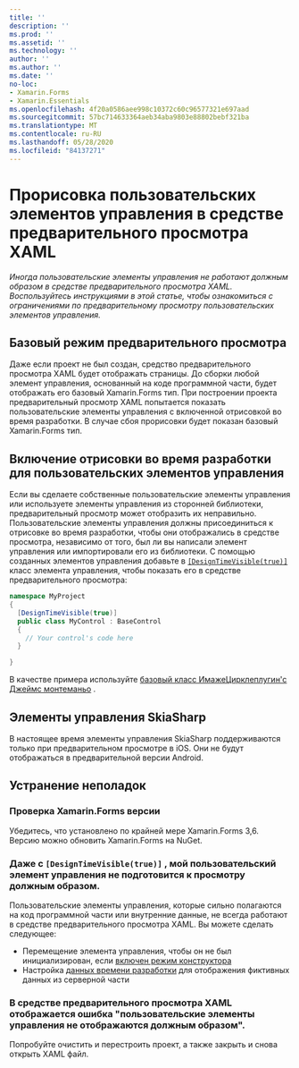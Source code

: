 ```yaml
---
title: ''
description: ''
ms.prod: ''
ms.assetid: ''
ms.technology: ''
author: ''
ms.author: ''
ms.date: ''
no-loc:
- Xamarin.Forms
- Xamarin.Essentials
ms.openlocfilehash: 4f20a0586aee998c10372c60c96577321e697aad
ms.sourcegitcommit: 57bc714633364aeb34aba9803e88802bebf321ba
ms.translationtype: MT
ms.contentlocale: ru-RU
ms.lasthandoff: 05/28/2020
ms.locfileid: "84137271"
---
```

# <a name="render-custom-controls-in-the-xaml-previewer"></a>Прорисовка пользовательских элементов управления в средстве предварительного просмотра XAML

_Иногда пользовательские элементы управления не работают должным образом в средстве предварительного просмотра XAML. Воспользуйтесь инструкциями в этой статье, чтобы ознакомиться с ограничениями по предварительному просмотру пользовательских элементов управления._

## <a name="basic-preview-mode"></a>Базовый режим предварительного просмотра

Даже если проект не был создан, средство предварительного просмотра XAML будет отображать страницы. До сборки любой элемент управления, основанный на коде программной части, будет отображать его базовый Xamarin.Forms тип. При построении проекта предварительный просмотр XAML попытается показать пользовательские элементы управления с включенной отрисовкой во время разработки. В случае сбоя прорисовки будет показан базовый Xamarin.Forms тип.

## <a name="enable-design-time-rendering-for-custom-controls"></a>Включение отрисовки во время разработки для пользовательских элементов управления

Если вы сделаете собственные пользовательские элементы управления или используете элементы управления из сторонней библиотеки, предварительный просмотр может отобразить их неправильно. Пользовательские элементы управления должны присоединиться к отрисовке во время разработки, чтобы они отображались в средстве просмотра, независимо от того, был ли вы написали элемент управления или импортировали его из библиотеки. С помощью созданных элементов управления добавьте в [`[DesignTimeVisible(true)]`](xref:System.ComponentModel.DesignTimeVisibleAttribute) класс элемента управления, чтобы показать его в средстве предварительного просмотра:

```csharp
namespace MyProject
{
  [DesignTimeVisible(true)]
  public class MyControl : BaseControl
  {
    // Your control's code here
  }

}
```

В качестве примера используйте [базовый класс ИмажеЦирклеплугин'с Джеймс монтеманьо](https://github.com/jamesmontemagno/ImageCirclePlugin/blob/master/src/ImageCircle/CircleImage.shared.cs) .

## <a name="skiasharp-controls"></a>Элементы управления SkiaSharp

В настоящее время элементы управления SkiaSharp поддерживаются только при предварительном просмотре в iOS. Они не будут отображаться в предварительной версии Android.

## <a name="troubleshooting"></a>Устранение неполадок

### <a name="check-your-xamarinforms-version"></a>Проверка Xamarin.Forms версии
Убедитесь, что установлено по крайней мере Xamarin.Forms 3,6. Версию можно обновить Xamarin.Forms на NuGet.

### <a name="even-with-designtimevisibletrue-my-custom-control-isnt-rendering-properly"></a>Даже с `[DesignTimeVisible(true)]` , мой пользовательский элемент управления не подготовится к просмотру должным образом.
Пользовательские элементы управления, которые сильно полагаются на код программной части или внутренние данные, не всегда работают в средстве предварительного просмотра XAML. Вы можете сделать следующее:

* Перемещение элемента управления, чтобы он не был инициализирован, если [включен режим конструктора](index.md#detect-design-mode)
* Настройка [данных времени разработки](design-time-data.md) для отображения фиктивных данных из серверной части

### <a name="the-xaml-previewer-shows-the-error-custom-controls-arent-rendering-properly"></a>В средстве предварительного просмотра XAML отображается ошибка "пользовательские элементы управления не отображаются должным образом".
Попробуйте очистить и перестроить проект, а также закрыть и снова открыть XAML файл.
